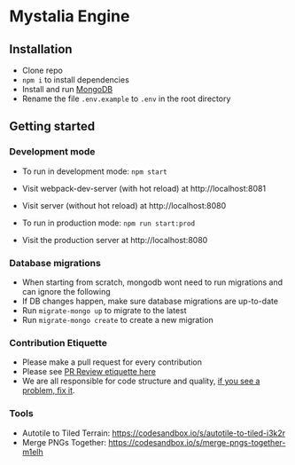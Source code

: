 # Mystalia Engine

## Installation

- Clone repo
- `npm i` to install dependencies
- Install and run [MongoDB](https://docs.mongodb.com/manual/administration/install-community/)
- Rename the file `.env.example` to `.env` in the root directory

## Getting started

### Development mode

- To run in development mode: `npm start`
- Visit webpack-dev-server (with hot reload) at http://localhost:8081
- Visit server (without hot reload) at http://localhost:8080

- To run in production mode: `npm run start:prod`
- Visit the production server at http://localhost:8080

### Database migrations

- When starting from scratch, mongodb wont need to run migrations and can ignore the following
- If DB changes happen, make sure database migrations are up-to-date
- Run `migrate-mongo up` to migrate to the latest
- Run `migrate-mongo create` to create a new migration

### Contribution Etiquette

- Please make a pull request for every contribution
- Please see [PR Review etiquette here](https://github.com/thoughtbot/guides/tree/master/code-review)
- We are all responsible for code structure and quality, [if you see a problem, fix it](https://deviq.com/boy-scout-rule/).

### Tools

- Autotile to Tiled Terrain: https://codesandbox.io/s/autotile-to-tiled-i3k2r
- Merge PNGs Together: https://codesandbox.io/s/merge-pngs-together-m1elh
